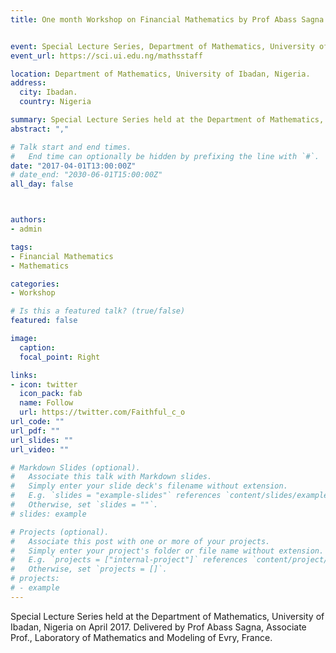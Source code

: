 ```yaml
---
title: One month Workshop on Financial Mathematics by Prof Abass Sagna


event: Special Lecture Series, Department of Mathematics, University of Ibadan, Nigeria. 
event_url: https://sci.ui.edu.ng/mathsstaff

location: Department of Mathematics, University of Ibadan, Nigeria. 
address:
  city: Ibadan.
  country: Nigeria

summary: Special Lecture Series held at the Department of Mathematics, University of Ibadan, Nigeria. Delivered by Prof Abass Sagna, Associate Prof., Laboratory of Mathematics and Modeling of Evry, France. On April 2017.
abstract: "," 

# Talk start and end times.
#   End time can optionally be hidden by prefixing the line with `#`.
date: "2017-04-01T13:00:00Z"
# date_end: "2030-06-01T15:00:00Z"
all_day: false



authors:
- admin

tags:
- Financial Mathematics
- Mathematics

categories:
- Workshop

# Is this a featured talk? (true/false)
featured: false

image:
  caption: 
  focal_point: Right

links:
- icon: twitter
  icon_pack: fab
  name: Follow
  url: https://twitter.com/Faithful_c_o
url_code: ""
url_pdf: ""
url_slides: ""
url_video: ""

# Markdown Slides (optional).
#   Associate this talk with Markdown slides.
#   Simply enter your slide deck's filename without extension.
#   E.g. `slides = "example-slides"` references `content/slides/example-slides.md`.
#   Otherwise, set `slides = ""`.
# slides: example

# Projects (optional).
#   Associate this post with one or more of your projects.
#   Simply enter your project's folder or file name without extension.
#   E.g. `projects = ["internal-project"]` references `content/project/deep-learning/index.md`.
#   Otherwise, set `projects = []`.
# projects:
# - example
---
```


Special Lecture Series held at the Department of Mathematics, University of Ibadan, Nigeria on  April 2017. Delivered by Prof Abass Sagna, Associate Prof., Laboratory of Mathematics and Modeling of Evry, France. 
